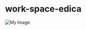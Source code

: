 # work-space-edica

![My Image](https://scontent.fmnl30-2.fna.fbcdn.net/v/t1.15752-9/416062574_736541055086268_6458737609792394838_n.jpg?_nc_cat=109&ccb=1-7&_nc_sid=8cd0a2&_nc_eui2=AeH4p4eTzL7R3WpP7apxw62Nk7leda_43TqTuV51r_jdOoR9UTTxWC4drkxPGAuE73iICXKyv_857MrNys9hchfu&_nc_ohc=D8fn7ZgSDHgAX8jPgkr&_nc_oc=AQnkIMzgYpKc-nmWRtXlSGLeqTXhRidXnR7cTRicMp83EAurDd1Wb7uzgOx8iHHcRqg&_nc_ht=scontent.fmnl30-2.fna&oh=03_AdScrQq9r6f1qU0NzO64EEeVBauZ1eh0Ut_AvTzO5TZuGg&oe=65D2B37B)
